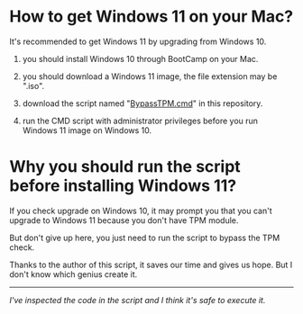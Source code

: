 # How to get Windows 11 on your Mac?

It's recommended to get Windows 11 by upgrading from Windows 10.

1. you should install Windows 10 through BootCamp on your Mac.

2. you should download a Windows 11 image, the file extension may be ".iso".

3. download the script named "[BypassTPM.cmd](BypassTPM.cmd)" in this repository.

4. run the CMD script with administrator privileges before you run Windows 11 image on Windows 10.

# Why you should run the script before installing Windows 11?

If you check upgrade on Windows 10, it may prompt you that you can't upgrade to Windows 11 because you don't have TPM module.

But don't give up here, you just need to run the script to bypass the TPM check. 

Thanks to the author of this script, it saves our time and gives us hope. But I don't know which genius create it.

---

*I've inspected the code in the script and I think it's safe to execute it.*
